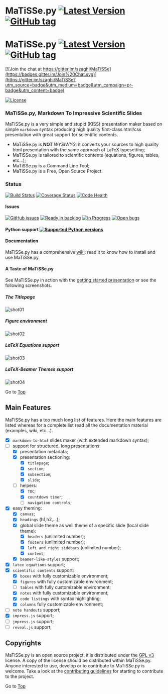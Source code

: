  <a name="top"></a>
# MaTiSSe.py [![Latest Version](https://pypip.in/version/MaTiSSe.py/badge.svg?style=flat)](https://pypi.python.org/pypi/MaTiSSe.py/) [![GitHub tag](https://img.shields.io/github/tag/szaghi/MaTiSSe.svg)]()
# MaTiSSe.py [![Latest Version](https://img.shields.io/pypi/v/MaTiSSe.py.svg)](https://img.shields.io/pypi/v/MaTiSSe.py.svg) [![GitHub tag](https://img.shields.io/github/tag/szaghi/MaTiSSe.svg)]()

[![Join the chat at https://gitter.im/szaghi/MaTiSSe](https://badges.gitter.im/Join%20Chat.svg)](https://gitter.im/szaghi/MaTiSSe?utm_source=badge&utm_medium=badge&utm_campaign=pr-badge&utm_content=badge)

[![License](https://img.shields.io/badge/license-GNU%20GeneraL%20Public%20License%20v3,%20GPLv3-blue.svg)]()

### MaTiSSe.py, Markdown To Impressive Scientific Slides
MaTiSSe.py is a very simple and stupid (KISS) presentation maker based on simple `markdown` syntax producing high quality first-class html/css presentation with great support for scientific contents.

+ MaTiSSe.py is **NOT** *WYSIWYG*: it converts your sources to high quality html presentation with the same approach of LaTeX typesetting;
+ MaTiSSe.py is tailored to scientific contents (equations, figures, tables, etc...);
+ MaTiSSe.py is a Command Line Tool;
+ MaTiSSe.py is a Free, Open Source Project.

### Status

[![Build Status](https://travis-ci.org/szaghi/MaTiSSe.svg?branch=master)](https://travis-ci.org/szaghi/MaTiSSe)
[![Coverage Status](https://img.shields.io/coveralls/szaghi/MaTiSSe.svg)](https://coveralls.io/r/szaghi/MaTiSSe)
[![Code Health](https://landscape.io/github/szaghi/MaTiSSe/master/landscape.svg?style=flat)](https://landscape.io/github/szaghi/MaTiSSe/master)

#### Issues
[![GitHub issues](https://img.shields.io/github/issues/szaghi/MaTiSSe.svg)]()
[![Ready in backlog](https://badge.waffle.io/szaghi/matisse.png?label=ready&title=Ready)](https://waffle.io/szaghi/matisse)
[![In Progress](https://badge.waffle.io/szaghi/matisse.png?label=in%20progress&title=In%20Progress)](https://waffle.io/szaghi/matisse)
[![Open bugs](https://badge.waffle.io/szaghi/matisse.png?label=bug&title=Open%20Bugs)](https://waffle.io/szaghi/matisse)

#### Python support [![Supported Python versions](https://img.shields.io/badge/Py-%202.7,%203.4-blue.svg)]()

#### Documentation

MaTiSSe.py has a comprehensive [wiki](https://github.com/szaghi/MaTiSSe/wiki): read it to know how to install and use MaTiSSe.py.

#### A Taste of MaTiSSe.py
See MaTiSSe.py in action with the [getting started presentation](http://szaghi.github.io/MaTiSSe/#/slide-1) or see the following screenshots.

##### The Titlepage
![shot01](screenshots/01.png)

##### Figure environment
![shot02](screenshots/02.png)

##### LaTeX Equations support
![shot03](screenshots/03.png)

##### LaTeX-Beamer Themes support
![shot04](screenshots/04.png)

Go to [Top](#top)

## Main Features
MaTiSSe.py has a too much long list of features. Here the main features are listed whereas for a complete list read all the documentation material (examples, wiki, etc...).

* [x] `markdown-to-html` slides maker (with extended markdown syntax);
* [ ] support for structured, long presentations:
    * [x] presentation metadata;
    * [x] presentation sectioning:
        * [x] `titlepage`;
        * [x] `section`;
        * [x] `subsection`;
        * [x] `slide`;
    * [ ] helpers:
        * [x] `TOC`;
        * [x] `countdown timer`;
        * [ ] `navigation controls`;
* [x] easy theming:
    * [x] `canvas`;
    * [x] `headings` (h1,h2,...);
    * [x] global slide theme as well theme of a specific slide (local slide theme):
        * [x] `headers` (unlimited number);
        * [x] `footers` (unlimited number);
        * [x] `left and right sidebars` (unlimited number);
        * [x] `content`;
    * [x] `beamer-like-styles` support;
* [x] `latex equations` support;
* [x] `scientific contents` support:
    * [x] `boxes` with fully customizable environment;
    * [x] `figures` with fully customizable environment;
    * [ ] `tables` with fully customizable environment;
    * [x] `notes` with fully customizable environment;
    * [x] `code listings` with syntax highlighting;
    * [x] `columns` fully customizable environment;
* [ ] `note handouts` support;
* [x] `impress.js` support;
* [ ] `jmpress.js` support;
* [ ] `reveal.js` support;

## Copyrights
MaTiSSe.py is an open source project, it is distributed under the [GPL v3](http://www.gnu.org/licenses/gpl-3.0.html) license. A copy of the license should be distributed within MaTiSSe.py. Anyone interested to use, develop or to contribute to MaTiSSe.py is welcome. Take a look at the [contributing guidelines](CONTRIBUTING.md) for starting to contribute to the project.

Go to [Top](#top)
